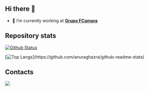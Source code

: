 ## Hi there 👋
- 🔭 I’m currently working at [**Grupo FCamara**](https://fcamara.com/)


## Repository stats

[![Github Status](https://github-readme-stats.vercel.app/api?username=italopinto&show_icons=true&theme=dark)](https://github.com/italopinto/italopinto) 

[![Top Langs](https://github-readme-stats.vercel.app/api/top-langs/?username=italopinto&show_icons=true&layout=compact&theme=dark&include_all_commits=true&count_private=true")](https://github.com/anuraghazra/github-readme-stats) 

## Contacts

<div>
<a href="https://www.linkedin.com/in/%C3%ADtalo-pinto-108a0a1bb" target="_blank"><img src="https://img.shields.io/badge/-LinkedIn-%230077B5?style=for-the-badge&logo=linkedin&logoColor=white" target="_blank"></a>   
</div>
